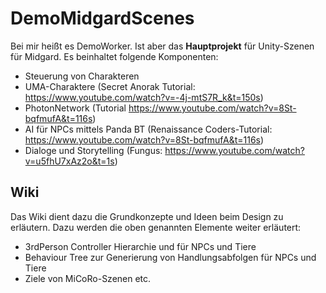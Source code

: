 # DemoMidgardScenes
Bei mir heißt es DemoWorker. Ist aber das **Hauptprojekt** für Unity-Szenen für Midgard. Es beinhaltet folgende Komponenten:

* Steuerung von Charakteren 
* UMA-Charaktere (Secret Anorak Tutorial: https://www.youtube.com/watch?v=-4j-mtS7R_k&t=150s)
* PhotonNetwork (Tutorial https://www.youtube.com/watch?v=8St-bqfmufA&t=116s)
* AI für NPCs mittels Panda BT (Renaissance Coders-Tutorial: https://www.youtube.com/watch?v=8St-bqfmufA&t=116s)
* Dialoge und Storytelling (Fungus: https://www.youtube.com/watch?v=u5fhU7xAz2o&t=1s)

## Wiki
Das Wiki dient dazu die Grundkonzepte und Ideen beim Design zu erläutern. Dazu werden die oben genannten Elemente weiter erläutert:

* 3rdPerson Controller Hierarchie und für NPCs und Tiere
* Behaviour Tree zur Generierung von Handlungsabfolgen für NPCs und Tiere
* Ziele von MiCoRo-Szenen etc.
